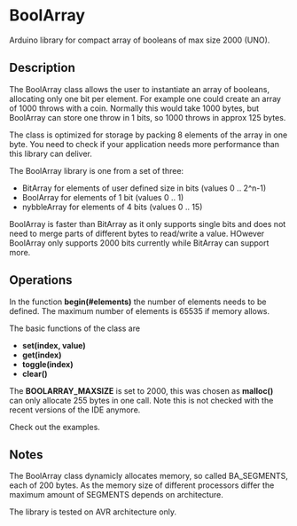 
# BoolArray
Arduino library for compact array of booleans of max size 2000 (UNO).

## Description
The BoolArray class allows the user to instantiate an array of booleans, allocating only one bit per element.
For example one could create an array of 1000 throws with a coin. Normally this would take 1000 bytes,
but BoolArray can store one throw in 1 bits, so 1000 throws in approx 125 bytes.

The class is optimized for storage by packing 8 elements of the array in one byte.
You need to check if your application needs more performance than this library can deliver. 

The BoolArray library is one from a set of three:
* BitArray  for elements of user defined size in bits (values 0 .. 2^n-1)
* BoolArray for elements of 1 bit (values 0 .. 1)
* nybbleArray for elements of 4 bits (values 0 .. 15)

BoolArray is faster than BitArray as it only supports single bits and does not need to merge parts
of different bytes to read/write a value. HOwever BoolArray only supports 2000 bits currently while
BitArray can support more.

## Operations
In the function **begin(#elements)** the number of elements needs to be defined. 
The maximum number of elements is 65535 if memory allows.

The basic functions of the class are
* **set(index, value)**
* **get(index)**
* **toggle(index)**
* **clear()**

The **BOOLARRAY_MAXSIZE** is set to 2000, this was chosen as **malloc()** can only allocate 255 bytes 
in one call. Note this is not checked with the recent versions of the IDE anymore.

Check out the examples.

## Notes
The BoolArray class dynamicly allocates memory, so called BA_SEGMENTS, 
each of 200 bytes.
As the memory size of different processors differ the maximum amount of SEGMENTS 
depends on architecture.

The library is tested on AVR architecture only.


